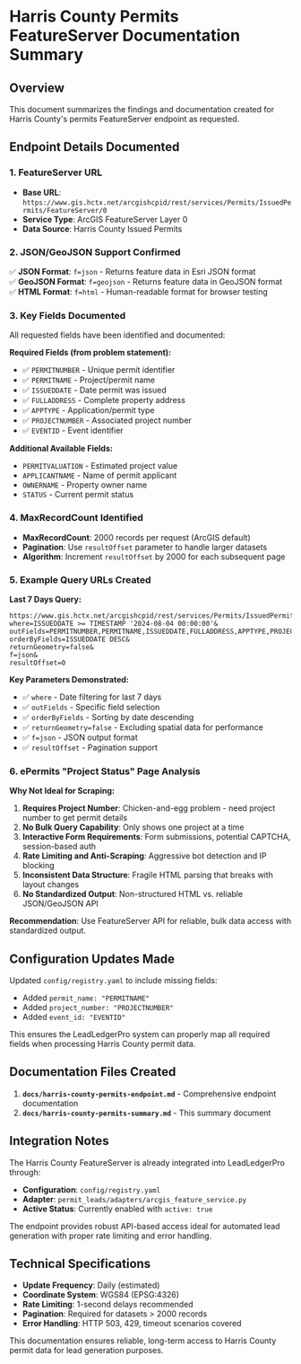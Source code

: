 # Harris County Permits FeatureServer Documentation Summary

## Overview
This document summarizes the findings and documentation created for Harris County's permits FeatureServer endpoint as requested.

## Endpoint Details Documented

### 1. FeatureServer URL
- **Base URL**: `https://www.gis.hctx.net/arcgishcpid/rest/services/Permits/IssuedPermits/FeatureServer/0`
- **Service Type**: ArcGIS FeatureServer Layer 0
- **Data Source**: Harris County Issued Permits

### 2. JSON/GeoJSON Support Confirmed
✅ **JSON Format**: `f=json` - Returns feature data in Esri JSON format  
✅ **GeoJSON Format**: `f=geojson` - Returns feature data in GeoJSON format  
✅ **HTML Format**: `f=html` - Human-readable format for browser testing

### 3. Key Fields Documented
All requested fields have been identified and documented:

**Required Fields (from problem statement):**
- ✅ `PERMITNUMBER` - Unique permit identifier
- ✅ `PERMITNAME` - Project/permit name  
- ✅ `ISSUEDDATE` - Date permit was issued
- ✅ `FULLADDRESS` - Complete property address
- ✅ `APPTYPE` - Application/permit type
- ✅ `PROJECTNUMBER` - Associated project number
- ✅ `EVENTID` - Event identifier

**Additional Available Fields:**
- `PERMITVALUATION` - Estimated project value
- `APPLICANTNAME` - Name of permit applicant
- `OWNERNAME` - Property owner name
- `STATUS` - Current permit status

### 4. MaxRecordCount Identified
- **MaxRecordCount**: 2000 records per request (ArcGIS default)
- **Pagination**: Use `resultOffset` parameter to handle larger datasets
- **Algorithm**: Increment `resultOffset` by 2000 for each subsequent page

### 5. Example Query URLs Created

**Last 7 Days Query:**
```
https://www.gis.hctx.net/arcgishcpid/rest/services/Permits/IssuedPermits/FeatureServer/0/query?
where=ISSUEDDATE >= TIMESTAMP '2024-08-04 00:00:00'&
outFields=PERMITNUMBER,PERMITNAME,ISSUEDDATE,FULLADDRESS,APPTYPE,PROJECTNUMBER,EVENTID&
orderByFields=ISSUEDDATE DESC&
returnGeometry=false&
f=json&
resultOffset=0
```

**Key Parameters Demonstrated:**
- ✅ `where` - Date filtering for last 7 days
- ✅ `outFields` - Specific field selection
- ✅ `orderByFields` - Sorting by date descending
- ✅ `returnGeometry=false` - Excluding spatial data for performance
- ✅ `f=json` - JSON output format
- ✅ `resultOffset` - Pagination support

### 6. ePermits "Project Status" Page Analysis

**Why Not Ideal for Scraping:**
1. **Requires Project Number**: Chicken-and-egg problem - need project number to get permit details
2. **No Bulk Query Capability**: Only shows one project at a time
3. **Interactive Form Requirements**: Form submissions, potential CAPTCHA, session-based auth
4. **Rate Limiting and Anti-Scraping**: Aggressive bot detection and IP blocking
5. **Inconsistent Data Structure**: Fragile HTML parsing that breaks with layout changes
6. **No Standardized Output**: Non-structured HTML vs. reliable JSON/GeoJSON API

**Recommendation**: Use FeatureServer API for reliable, bulk data access with standardized output.

## Configuration Updates Made

Updated `config/registry.yaml` to include missing fields:
- Added `permit_name: "PERMITNAME"`
- Added `project_number: "PROJECTNUMBER"`  
- Added `event_id: "EVENTID"`

This ensures the LeadLedgerPro system can properly map all required fields when processing Harris County permit data.

## Documentation Files Created

1. **`docs/harris-county-permits-endpoint.md`** - Comprehensive endpoint documentation
2. **`docs/harris-county-permits-summary.md`** - This summary document

## Integration Notes

The Harris County FeatureServer is already integrated into LeadLedgerPro through:
- **Configuration**: `config/registry.yaml`
- **Adapter**: `permit_leads/adapters/arcgis_feature_service.py`
- **Active Status**: Currently enabled with `active: true`

The endpoint provides robust API-based access ideal for automated lead generation with proper rate limiting and error handling.

## Technical Specifications

- **Update Frequency**: Daily (estimated)
- **Coordinate System**: WGS84 (EPSG:4326)
- **Rate Limiting**: 1-second delays recommended
- **Pagination**: Required for datasets > 2000 records
- **Error Handling**: HTTP 503, 429, timeout scenarios covered

This documentation ensures reliable, long-term access to Harris County permit data for lead generation purposes.